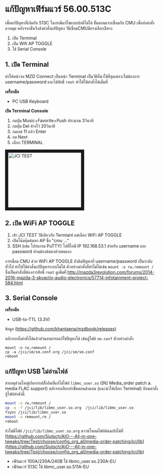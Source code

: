 # แก้ปัญหาเฟิร์มแวร์ 56.00.513C
เพื่อแก้ปัญหาที่เกิดกับ 513C ในกรณีแก้ไขแบบปกติไม่ได้ ขั้นตอนแรกเชื่อมกับ CMU เพื่อส่งคำสั่งควบคุม หลังจากนั้นจึงส่งคำสั่งแก้ปัญหา วิธีเชื่อมCMUมีทางเลือก3ทาง

1. เปิด Terminal
2. เปิด Wifi AP TOGGLE
3. ใช้ Serial Console

## 1. เปิด Terminal
ทำให้หน้าจอ MZD Connect เป็นหน้า Terminal เป็นวิธีที่น่าใช้ที่สุดเพราะไม่ต้องการ username/password และได้สิทธิ์ `root` ทำให้ใช้คำสั่งได้เต็มที่

**เครื่องมือ**
- PC USB Keyboard

**เปิด Terminal Console**

1. กดปุ่ม Music+Favorite+Push ประมาณ 3วินาที
2. กดปุ่ม Del ค้างไว้ 20วินาที
3. กดเลข 11 แล้ว Enter
4. กด Next
5. เลือก TERMINAL

<a href="http://www.youtube.com/watch?feature=player_embedded&v=M-iJLuxwfzU" target="_blank"><img src="http://img.youtube.com/vi/M-iJLuxwfzU/0.jpg" alt="JCI TEST" width="240" height="180" border="10" /></a>

## 2. เปิด WiFi AP TOGGLE

 1. เข้า JCI TEST วิธีเดียวกับ Termianl แต่เลือก WiFi AP TOGGLE
 2. เปิดโน๊ตบุ๊คค้นหา AP ชื่อ "cmu ..."
 3. SSH (เช่น โปรแกรม PuTTY) ไปที่ไอพี IP 192.168.53.1 สำหรับ username และ password ท่านต้องค้นหาด้วยตนเอง

การเชื่อม CMU ด้วย WiFi AP TOGGLE ยังติดปัญหาที่ username/password เป็นระดับทั่วไป ทำให้ใช้คำสั่งแก้ปัญหาระบบไม่ได้ ตัวอย่างคำสั่งที่ทำไม่ได้เช่น `mount -o rw,remount /` ซึ่งเป็นคำสั่งที่ต้องการสิทธิ์ `root` ดูเพิ่มที่ http://mazda3revolution.com/forums/2014-2016-mazda-3-skyactiv-audio-electronics/57714-infotainment-project-584.html

## 3. Serial Console
**เครื่องมือ**
- USB-to-TTL (3.3V)

ข้อมูล (https://github.com/khantaena/mzdbook/releases)

หลังจากสั่งคำสั่งได้แล้วท่านสามารถแก้ไขปัญหาได้ เช่นกู้ไฟล์ `sm.conf`
ตัวอย่างคำสั่ง

```
mount -o rw,remount /
cp -a /jci/sm/sm.conf.org /jci/sm/sm.conf
reboot
```

## แก้ปัญหา USB ไม่อ่านไฟล์
สาเหตุส่วนใหญ่เกิดจากปลั๊กอินที่แก้ไขไฟล์ `libmc_user.so` ([N] Media_order patch a. media FLAC support) หลังจากเลือกทำขั้นตอนด้านบน (แนะนำให้เลือก Terminal) ป้อนคำสั่งกู้ไฟล์ทำดังนี้

```bash
mount -o rw,remount /
cp -a -f /jci/lib/libmc_user.so.org  /jci/lib/libmc_user.so
fsync /jci/lib/libmc_user.so
mount -o remount,ro /
reboot
```
ถ้าไม่มีไฟล์ `/jci/lib/libmc_user.so.org` ดาวน์โหลดไฟล์ต้นฉบับได้ที่ [https://github.com/Siutsch/AIO---All-in-one-tweaks/tree/Test/choose/config_org_all/media-order-patching/jci/lib](https://github.com/Siutsch/AIO---All-in-one-tweaks/tree/Test/choose/config_org_all/media-order-patching/jci/lib)
 * เฟิร์มแวร์ 100A/230A/240B ใช้ libmc_user.so.230A-EU
 * เฟิร์มแวร์ 513C ใช้ libmc_user.so.511A-EU
